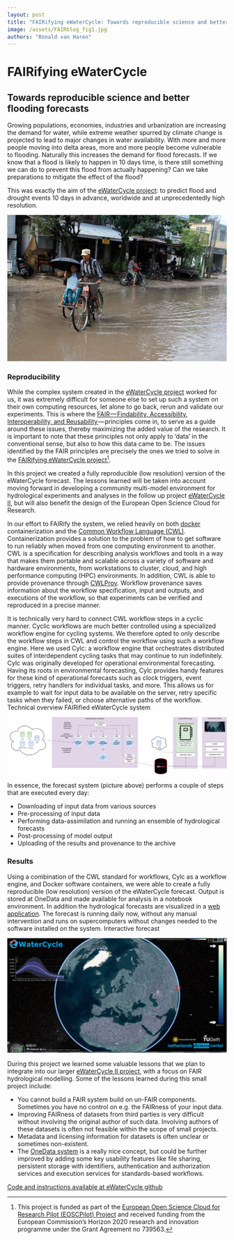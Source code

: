 ```yaml
---
layout: post
title: "FAIRifying eWaterCycle: Towards reproducible science and better flooding forecasts"
image: /assets/FAIRblog_fig1.jpg
authors: "Ronald van Haren"
---
```


# FAIRifying eWaterCycle
## Towards reproducible science and better flooding forecasts

Growing populations, economies, industries and urbanization are increasing the demand for water, while extreme weather spurred by climate change is projected to lead to major changes in water availability. With more and more people moving into delta areas, more and more people become vulnerable to flooding. Naturally this increases the demand for flood forecasts. If we know that a flood is likely to happen in 10 days time, is there still something we can do to prevent this flood from actually happening? Can we take preparations to mitigate the effect of the flood?

This was exactly the aim of the [eWaterCycle project](https://www.esciencecenter.nl/project/ewatercycle): to predict flood and drought events 10 days in advance, worldwide and at unprecedentedly high resolution.

![](assets/FAIRblog_fig1.jpg)

### Reproducibility

While the complex system created in the [eWaterCycle project](https://www.esciencecenter.nl/project/ewatercycle) worked for us, it was extremely difficult for someone else to set up such a system on their own computing resources, let alone to go back, rerun and validate our experiments. This is where the [FAIR — Findability, Accessibility, Interoperability, and Reusability ](https://www.nature.com/articles/sdata201618)— principles come in, to serve as a guide around these issues, thereby maximizing the added value of the research. It is important to note that these principles not only apply to ‘data’ in the conventional sense, but also to how this data came to be. The issues identified by the FAIR principles are precisely the ones we tried to solve in the [FAIRifying eWaterCycle project](https://www.esciencecenter.nl/project/fairifying-ewatercycle)[^1].

In this project we created a fully reproducible (low resolution) version of the eWaterCycle forecast. The lessons learned will be taken into account moving forward in developing a community multi-model environment for hydrological experiments and analyses in the follow up project [eWaterCycle II](https://www.esciencecenter.nl/project/ewatercycle-ii), but will also benefit the design of the European Open Science Cloud for Research.

In our effort to FAIRify the system, we relied heavily on both [docker](https://www.docker.com/) containerization and the [Common Workflow Language (CWL)](https://www.commonwl.org/). Containerization provides a solution to the problem of how to get software to run reliably when moved from one computing environment to another. CWL is a specification for describing analysis workflows and tools in a way that makes them portable and scalable across a variety of software and hardware environments, from workstations to cluster, cloud, and high performance computing (HPC) environments. In addition, CWL is able to provide provenance through [CWLProv](https://zenodo.org/record/1966881#.XFMIj-2CrJE). Workflow provenance saves information about the workflow specification, input and outputs, and executions of the workflow, so that experiments can be verified and reproduced in a precise manner.

It is technically very hard to connect CWL workflow steps in a cyclic manner. Cyclic workflows are much better controlled using a specialized workflow engine for cycling systems. We therefore opted to only describe the workflow steps in CWL and control the workflow using such a workflow engine. Here we used Cylc: a workflow engine that orchestrates distributed suites of interdependent cycling tasks that may continue to run indefinitely. Cylc was originally developed for operational environmental forecasting. Having its roots in environmental forecasting, Cylc provides handy features for these kind of operational forecasts such as clock triggers, event triggers, retry handlers for individual tasks, and more. This allows us for example to wait for input data to be available on the server, retry specific tasks when they failed, or choose alternative paths of the workflow.
Technical overview FAIRified eWaterCycle system

![Technical overview FAIRified eWaterCycle system](assets/FAIRblog_fig2.png)

In essence, the forecast system (picture above) performs a couple of steps that are executed every day:

* Downloading of input data from various sources
* Pre-processing of input data
* Performing data-assimilation and running an ensemble of hydrological forecasts
* Post-processing of model output
* Uploading of the results and provenance to the archive

### Results
Using a combination of the CWL standard for workflows, Cylc as a workflow engine, and Docker software containers, we were able to create a fully reproducible (low resolution) version of the eWaterCycle forecast. Output is stored at OneData and made available for analysis in a notebook environment. In addition the hydrological forecasts are visualized in a [web application](http://forecast.ewatercycle.org/). The forecast is running daily now, without any manual intervention and runs on supercomputers without changes needed to the software installed on the system.
Interactive forecast

![[Interactive forecast](http://forecast.ewatercycle.org/)](assets/FAIRblog_fig3.png)

During this project we learned some valuable lessons that we plan to integrate into our larger [eWaterCycle II project](https://www.ewatercycle.org/), with a focus on FAIR hydrological modelling. Some of the lessons learned during this small project include:

* You cannot build a FAIR system build on un-FAIR components. Sometimes you have no control on e.g. the FAIRness of your input data.
* Improving FAIRness of datasets from third parties is very difficult without involving the original author of such data. Involving authors of these datasets is often not feasible within the scope of small projects.
* Metadata and licensing information for datasets is often unclear or sometimes non-existent.
* The [OneData system](https://onedata.org/#/home) is a really nice concept, but could be further improved by adding some key usability features like file sharing, persistent storage with identifiers, authentication and authorization services and execution services for standards-based workflows.


[Code and instructions available at eWaterCycle github](https://github.com/eWaterCycle/forecast-docker)



[^1]: This project is funded as part of the [European Open Science Cloud for Research Pilot (EOSCPilot) Project](https://www.eoscpilot.eu/) and received funding from the European Commission’s Horizon 2020 research and innovation programme under the Grant Agreement no 739563.